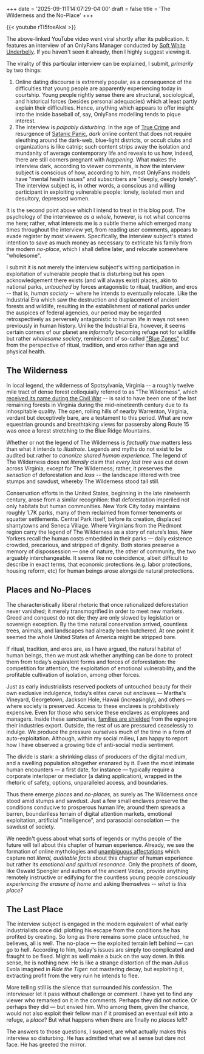 +++
date = '2025-09-11T14:07:29-04:00'
draft = false
title = 'The Wilderness and the No-Place'
+++

{{< youtube rTI5foeAkaI >}}

The above-linked YouTube video went viral shortly after its publication. It features an interview of an OnlyFans Manager conducted by [Soft White Underbelly](https://www.youtube.com/@SoftWhiteUnderbelly). If you haven't seen it already, then I highly suggest viewing it.

The virality of this particular interview can be explained, I submit, *primarily* by two things:

1. Online dating discourse is extremely popular, as a consequence of the difficulties that young people are apparently experiencing today in courtship. Young people rightly sense there are structural, sociological, and historical forces (besides personal adequacies) which at least partly explain their difficulties. Hence, anything which appears to offer insight into the inside baseball of, say, OnlyFans modelling tends to pique interest.
2. The interview is *palpably disturbing*. In the age of [True Crime](https://www.netflix.com/browse/genre/108820) and resurgence of [Satanic Panic](https://en.wikipedia.org/wiki/Satanic_panic), *dark* online content that does not require sleuthing around the dark-web, blue-light districts, or occult clubs and organizations is like catnip; such content strips away the isolation and mundanity of average contemporary life and reveals to us how, indeed, there are still corners pregnant with *happening*. What makes the interview dark, according to viewer comments, is how the interview subject is conscious of how, according to him, most OnlyFans models have "mental health issues" and subscribers are "deeply, deeply lonely". The interview subject is, in other words, a conscious and willing participant in exploiting vulnerable people: lonely, isolated men and desultory, depressed women.

It is the second point above which I intend to treat in this blog post. The psychology of the interviewee *as a whole*, however, is not what concerns me here; rather, what interests me is a subtle theme which emerged many times throughout the interview yet, from reading user comments, appears to evade register by most viewers. Specifically, the interview subject's stated intention to save as much money as necessary to extricate his family from the modern *no-place*, which I shall define later, and relocate somewhere "wholesome".

I submit it is not merely the interview subject's witting participation in exploitation of vulnerable people that is disturbing but his open acknowledgement there exists (and will always exist) places, akin to national parks, *untouched* by forces antagonistic to ritual, tradition, and eros -- that is, *human society* -- where he intends to eventually relocate. Like the Industrial Era which saw the destruction and displacement of ancient forests and wildlife, resulting in the establishment of national parks under the auspices of federal agencies, our period may be regarded retrospectively as perversely antagonistic to human life in ways not seen previously in human history. Unlike the Industrial Era, however, it seems certain corners of our planet are *informally* becoming refuge not for wildlife but rather *wholesome society*, reminiscent of so-called ["Blue Zones"](https://en.wikipedia.org/wiki/Blue_zone) but from the perspective of ritual, tradition, and eros rather than age and physical health. 

## The Wilderness

In local legend, the wilderness of Spotsylvania, Virginia -- a roughly twelve mile tract of dense forest colloquially referred to as "The Wilderness", which [received its name during the Civil War](https://www.historynet.com/this-place-is-called-the-wilderness/) -- is said to have been one of the last remaining forests in Virginia during the mid-nineteenth century due to its inhospitable quality. The open, rolling hills of nearby Warrenton, Virginia, verdant but deceptively bare, are a testament to this period. What are now equestrian grounds and breathtaking views for passersby along Route 15 was once a forest stretching to the Blue Ridge Mountains.

Whether or not the legend of The Wilderness is *factually true* matters less than what it intends to *illustrate*. Legends and myths do not exist to be audited but rather to *canonize shared human experience*. The legend of The Wilderness does not *literally* claim that *every last tree* was cut down across Virginia, except for The Wilderness; rather, it preserves the *sensation* of deforestation and *loss* -- the landscape littered with tree stumps and sawdust, whereby The Wilderness stood tall still. 

Conservation efforts in the United States, beginning in the late nineteenth century, arose from a similar recognition: that deforestation imperiled not only habitats but human communities. New York City today maintains roughly 1.7K parks, many of them reclaimed from former tenements or squatter settlements. Central Park itself, before its creation, displaced shantytowns and Seneca Village. Where Virginians from the Piedmont region carry the legend of The Wilderness as a story of nature’s loss, New Yorkers recall the human costs embedded in their parks — daily existence crowded, precarious, and stripped of dignity. Both stories preserve a memory of dispossession — one of nature, the other of community, the two arguably interchangeable. It seems like no coincidence, albeit difficult to describe in exact terms, that economic protections (e.g. labor protections, housing reform, etc) for human beings arose alongside natural protections.

## Places and No-Places

The characteristically liberal rhetoric that once rationalized deforestation never vanished; it merely transmogrified in order to meet new markets. Greed and conquest do not die; they are only slowed by legislation or sovereign exception. By the time natural conservation arrived, countless trees, animals, and landscapes had already been butchered. At one point it seemed the whole United States of America might be stripped bare.

If ritual, tradition, and eros are, as I have argued, the natural habitat of human beings, then we must ask whether anything can be done to protect them from today’s equivalent forms and forces of deforestation: the competition for attention, the exploitation of emotional vulnerability, and the profitable cultivation of isolation, among other forces.

Just as early industrialists reserved pockets of untouched beauty for their own exclusive indulgence, today’s elites carve out enclaves — Martha's Vineyard, Georgetown, Jackson Hole, Hawaii (increasingly), and others — where society is preserved. Access to these enclaves is prohibitively expensive. Even for those who service these enclaves as employees and managers. Inside these sanctuaries, [families are shielded](https://www.cnbc.com/2019/10/23/how-mark-zuckerberg-manages-kids-screen-time.html) from the egregore their industries export. Outside, the rest of us are pressured ceaselessly to indulge. We produce the pressure ourselves much of the time in a form of auto-exploitation. Although, within my social milieu, I am happy to report how I have observed a growing tide of anti-social media sentiment.

The divide is stark: a shrinking class of producers of the digital medium, and a swelling population altogether ensnared by it. Even the most intimate human encounters — a first date, for instance — typically require a corporate interloper or mediator (a dating application), wrapped in the rhetoric of safety, options, unparalleled access, and boundaries.

Thus there emerge *places* and *no-places*, as surely as The Wilderness once stood amid stumps and sawdust. Just a few small enclaves preserve the conditions conducive to prosperous human life; around them spreads a barren, boundariless terrain of digital attention markets, emotional exploitation, artificial "intelligence", and parasocial consolation — the sawdust of society. 

We needn't guess about what sorts of legends or myths people of the future will tell about this chapter of human experience. Already, we see the formation of online mythologies and [unambiguous affectations](https://en.wikipedia.org/wiki/Gen_Z_stare) which capture not *literal, auditable facts* about this chapter of human experience but rather its *emotional and spiritual resonance*. Only the prophets of doom, like Oswald Spengler and authors of the ancient Vedas, provide anything remotely instructive or edifying for the countless young people *consciously experiencing the erasure of home* and asking themselves -- *what is this place?* 

## The Last Place

The interview subject is engaged in the modern equivalent of what early industrialists once did: plotting his escape from the conditions he has profited by creating. So long as there remains some place untouched, he believes, all is well. The no-place — the exploited terrain left behind — can go to hell. According to him, today's issues are simply too complicated and fraught to be fixed. Might as well make a buck on the way down. In this sense, he is nothing new. He is like a strange distortion of the man Julius Evola imagined in *Ride the Tiger*: not mastering decay, but exploiting it, extracting profit from the very ruin he intends to flee.

More telling still is the silence that surrounded his confession. The interviewer let it pass without challenge or comment. I have yet to find any viewer who remarked on it in the comments. Perhaps they did not notice. Or perhaps they did — but envied him. Who among them, given the chance, would not also exploit their fellow man if it promised an eventual exit into a refuge, a *place*? But what happens when there are finally no *places* left? 

The answers to those questions, I suspect, are what actually makes this interview so disturbing. He has admitted what we all sense but dare not face. He has greeted the mirror.